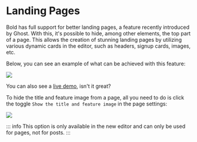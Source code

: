 # Landing Pages

Bold has full support for better landing pages, a feature recently introduced by Ghost. With this, it's possible to hide, among other elements, the top part of a page. This allows the creation of stunning landing pages by utilizing various dynamic cards in the editor, such as headers, signup cards, images, etc.

Below, you can see an example of what can be achieved with this feature:

![](https://res.cloudinary.com/edev/image/upload/v1708186541/bold/Landing_Page.jpg)

You can also see a [live demo](https://bold.eduardogomez.io/landing-page/), isn't it great?

To hide the title and feature image from a page, all you need to do is click the toggle `Show the title and feature image` in the page settings:

![](https://res.cloudinary.com/edev/image/upload/v1705251749/glow/CleanShot_2024-01-14_at_17.58.13_1.jpg)

::: info
This option is only available in the new editor and can only be used for pages, not for posts.
:::
